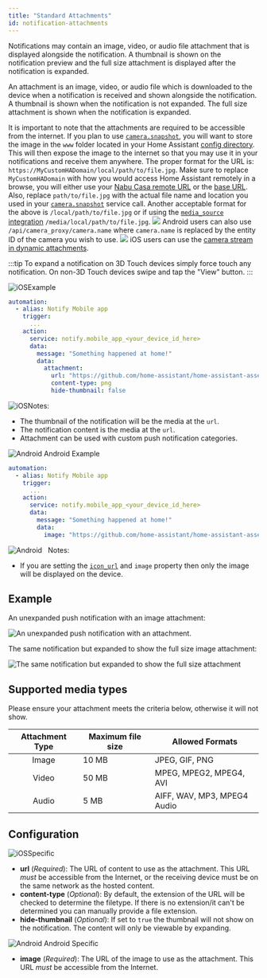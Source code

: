 ```yaml
---
title: "Standard Attachments"
id: notification-attachments
---
```


Notifications may contain an image, video, or audio file attachment that is displayed alongside the notification. A thumbnail is shown on the notification preview and the full size attachment is displayed after the notification is expanded.

An attachment is an image, video, or audio file which is downloaded to the device when a notification is received and shown alongside the notification. A thumbnail is shown when the notification is not expanded. The full size attachment is shown when the notification is expanded.

It is important to note that the attachments are required to be accessible from the internet. If you plan to use [`camera.snapshot`](https://www.home-assistant.io/integrations/camera#service-snapshot), you will want to store the image in the `www` folder located in your Home Assistant [config directory](https://www.home-assistant.io/docs/configuration/). This will then expose the image to the internet so that you may use it in your notifications and receive them anywhere. The proper format for the URL is: `https://MyCustomHADomain/local/path/to/file.jpg`. Make sure to replace `MyCustomHADomain` with how you would access Home Assistant remotely in a browse, you will either use your [Nabu Casa remote URL](https://www.nabucasa.com/config/remote/) or the [base URL](https://www.home-assistant.io/integrations/http#base_url). Also, replace `path/to/file.jpg` with the actual file name and location you used in your [`camera.snapshot`](https://www.home-assistant.io/integrations/camera#service-snapshot) service call. Another acceptable format for the above is `/local/path/to/file.jpg` or if using the [`media_source` integration](https://www.home-assistant.io/integrations/media_source) `/media/local/path/to/file.jpg`.
![](/assets/android.svg) Android users can also use `/api/camera_proxy/camera.name` where `camera.name` is replaced by the entity ID of the camera you wish to use.
![](/assets/apple.svg) iOS users can use the [camera stream in dynamic attachments](dynamic-content.md#camera-stream).

:::tip
To expand a notification on 3D Touch devices simply force touch any notification. On non-3D Touch devices swipe and tap the "View" button.
:::

![iOS](/assets/iOS.svg)Example

```yaml
automation:
  - alias: Notify Mobile app
    trigger:
      ...
    action:
      service: notify.mobile_app_<your_device_id_here>
      data:
        message: "Something happened at home!"
        data:
          attachment:
            url: "https://github.com/home-assistant/home-assistant-assets/blob/master/logo-round-192x192.png?raw=true"
            content-type: png
            hide-thumbnail: false
```

![iOS](/assets/iOS.svg)Notes:
*   The thumbnail of the notification will be the media at the `url`.
*   The notification content is the media at the `url`.
*   Attachment can be used with custom push notification categories.

![Android](/assets/android.svg) Android Example

```yaml
automation:
  - alias: Notify Mobile app
    trigger:
      ...
    action:
      service: notify.mobile_app_<your_device_id_here>
      data:
        message: "Something happened at home!"
        data:
          image: "https://github.com/home-assistant/home-assistant-assets/blob/master/logo-round-192x192.png?raw=true"
```

![Android](/assets/android.svg) &nbsp; Notes:
*   If you are setting the [`icon_url`](basic.md#notification-icon) and `image` property then only the image will be displayed on the device.


## Example

An unexpanded push notification with an image attachment:

![An unexpanded push notification with an attachment.](/assets/ios/attachment.png)

The same notification but expanded to show the full size image attachment:

![The same notification but expanded to show the full size attachment](/assets/ios/expanded_attachment.png)

## Supported media types

Please ensure your attachment meets the criteria below, otherwise it will not show.

| Attachment Type  | Maximum file size | Allowed Formats                                                                                              |
| :-------: | --------------- | -------------------------------------------------------------------------------------------------------- |
|    Image    | 10 MB             | JPEG, GIF, PNG                                                                     |
|   Video    | 50 MB             | MPEG, MPEG2, MPEG4, AVI                                                            |
|   Audio    | 5 MB  | AIFF, WAV, MP3, MPEG4 Audio |


## Configuration
![iOS](/assets/iOS.svg)Specific<br />
-   **url** (*Required*): The URL of content to use as the attachment. This URL *must* be accessible from the Internet, or the receiving device must be on the same network as the hosted content.
-   **content-type** (*Optional*): By default, the extension of the URL will be checked to determine the filetype. If there is no extension/it can't be determined you can manually provide a file extension.
-   **hide-thumbnail** (*Optional*): If set to `true` the thumbnail will not show on the notification. The content will only be viewable by expanding.

![Android](/assets/android.svg) Android Specific

-   **image** (*Required*): The URL of the image to use as the attachment. This URL *must* be accessible from the Internet.
